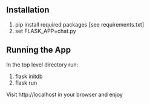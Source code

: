 ## Installation

1. pip install required packages [see requirements.txt]
2. set FLASK_APP=chat.py

## Running the App
In the top level directory run:
1. flask initdb
2. flask run

Visit http://localhost in your browser and enjoy